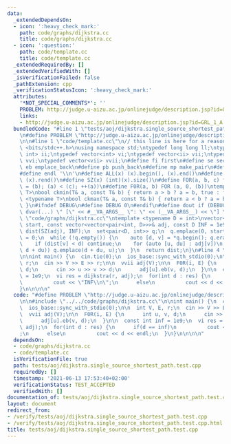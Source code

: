 ```yaml
---
data:
  _extendedDependsOn:
  - icon: ':heavy_check_mark:'
    path: code/graphs/dijkstra.cc
    title: code/graphs/dijkstra.cc
  - icon: ':question:'
    path: code/template.cc
    title: code/template.cc
  _extendedRequiredBy: []
  _extendedVerifiedWith: []
  _isVerificationFailed: false
  _pathExtension: cpp
  _verificationStatusIcon: ':heavy_check_mark:'
  attributes:
    '*NOT_SPECIAL_COMMENTS*': ''
    PROBLEM: http://judge.u-aizu.ac.jp/onlinejudge/description.jsp?id=GRL_1_A
    links:
    - http://judge.u-aizu.ac.jp/onlinejudge/description.jsp?id=GRL_1_A
  bundledCode: "#line 1 \"tests/aoj/dijkstra.single_source_shortest_path.test.cpp\"\
    \n#define PROBLEM \"http://judge.u-aizu.ac.jp/onlinejudge/description.jsp?id=GRL_1_A\"\
    \n\n#line 1 \"code/template.cc\"\n// this line is here for a reason\n#include\
    \ <bits/stdc++.h>\nusing namespace std;\ntypedef long long ll;\ntypedef pair<int,\
    \ int> ii;\ntypedef vector<int> vi;\ntypedef vector<ii> vii;\ntypedef vector<vi>\
    \ vvi;\ntypedef vector<vii> vvii;\n#define fi first\n#define se second\n#define\
    \ eb emplace_back\n#define pb push_back\n#define mp make_pair\n#define mt make_tuple\n\
    #define endl '\\n'\n#define ALL(x) (x).begin(), (x).end()\n#define RALL(x) (x).rbegin(),\
    \ (x).rend()\n#define SZ(x) (int)(x).size()\n#define FOR(a, b, c) for (auto a\
    \ = (b); (a) < (c); ++(a))\n#define F0R(a, b) FOR (a, 0, (b))\ntemplate <typename\
    \ T>\nbool ckmin(T& a, const T& b) { return a > b ? a = b, true : false; }\ntemplate\
    \ <typename T>\nbool ckmax(T& a, const T& b) { return a < b ? a = b, true : false;\
    \ }\n#ifndef DEBUG\n#define DEBUG 0\n#endif\n#define dout if (DEBUG) cerr\n#define\
    \ dvar(...) \" [\" << #__VA_ARGS__ \": \" << (__VA_ARGS__) << \"] \"\n#line 2\
    \ \"code/graphs/dijkstra.cc\"\ntemplate <typename D = int>\nvector<D> dijkstra(int\
    \ start, const vector<vector<pair<int, D>>>& adj, const D INF = 1e9) {\n  vector<D>\
    \ dist(SZ(adj), INF);\n  set<pair<D, int>> q;\n  q.emplace(0, start);\n  dist[start]\
    \ = 0;\n  while (!q.empty()) {\n    auto [d, v] = *q.begin(); q.erase(q.begin());\n\
    \    if (dist[v] < d) continue;\n    for (auto [u, du] : adj[v])\n      if (ckmin(dist[u],\
    \ d + du)) q.emplace(d + du, u);\n  }\n  return dist;\n}\n#line 4 \"tests/aoj/dijkstra.single_source_shortest_path.test.cpp\"\
    \n\nint main() {\n  cin.tie(0);\n  ios_base::sync_with_stdio(0);\n\n  int V, E,\
    \ r;\n  cin >> V >> E >> r;\n\n  vvii adj(V);\n\n  F0R(i, E) {\n      int u, v,\
    \ d;\n      cin >> u >> v >> d;\n      adj[u].eb(v, d);\n  }\n\n  const int inf\
    \ = 1e9;\n  vi res = dijkstra(r, adj);\n  for(int d : res) {\n      if(d == inf)\n\
    \          cout << \"INF\\n\";\n      else\n          cout << d << endl;\n  }\n\
    }\n\n\n\n"
  code: "#define PROBLEM \"http://judge.u-aizu.ac.jp/onlinejudge/description.jsp?id=GRL_1_A\"\
    \n\n#include \"../../code/graphs/dijkstra.cc\"\n\nint main() {\n  cin.tie(0);\n\
    \  ios_base::sync_with_stdio(0);\n\n  int V, E, r;\n  cin >> V >> E >> r;\n\n\
    \  vvii adj(V);\n\n  F0R(i, E) {\n      int u, v, d;\n      cin >> u >> v >> d;\n\
    \      adj[u].eb(v, d);\n  }\n\n  const int inf = 1e9;\n  vi res = dijkstra(r,\
    \ adj);\n  for(int d : res) {\n      if(d == inf)\n          cout << \"INF\\n\"\
    ;\n      else\n          cout << d << endl;\n  }\n}\n\n\n\n"
  dependsOn:
  - code/graphs/dijkstra.cc
  - code/template.cc
  isVerificationFile: true
  path: tests/aoj/dijkstra.single_source_shortest_path.test.cpp
  requiredBy: []
  timestamp: '2021-06-13 17:53:40+02:00'
  verificationStatus: TEST_ACCEPTED
  verifiedWith: []
documentation_of: tests/aoj/dijkstra.single_source_shortest_path.test.cpp
layout: document
redirect_from:
- /verify/tests/aoj/dijkstra.single_source_shortest_path.test.cpp
- /verify/tests/aoj/dijkstra.single_source_shortest_path.test.cpp.html
title: tests/aoj/dijkstra.single_source_shortest_path.test.cpp
---
```

